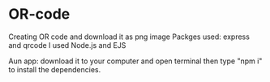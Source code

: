 # OR-code
Creating OR code and download it as png image
Packges used:
express and qrcode 
I used Node.js and EJS 

Aun app:
download it to your computer and open terminal then type "npm i" to install the dependencies.

